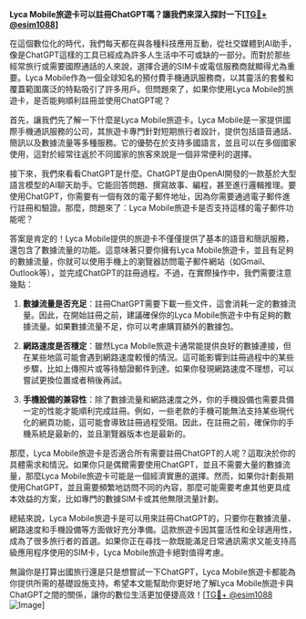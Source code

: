 **Lyca Mobile旅遊卡可以註冊ChatGPT嗎？讓我們來深入探討一下[[TG💪+ @esim1088](https://t.me/s/esim1088)]**

在這個數位化的時代，我們每天都在與各種科技應用互動，從社交媒體到AI助手，像是ChatGPT這樣的工具已經成為許多人生活中不可或缺的一部分。而對於那些經常旅行或需要國際通話的人來說，選擇合適的SIM卡或電信服務商就顯得尤為重要。Lyca Mobile作為一個全球知名的預付費手機通訊服務商，以其靈活的套餐和覆蓋範圍廣泛的特點吸引了許多用戶。但問題來了，如果你使用Lyca Mobile的旅遊卡，是否能夠順利註冊並使用ChatGPT呢？

首先，讓我們先了解一下什麼是Lyca Mobile旅遊卡。Lyca Mobile是一家提供國際手機通訊服務的公司，其旅遊卡專門針對短期旅行者設計，提供包括語音通話、簡訊以及數據流量等多種服務。它的優勢在於支持多國語言，並且可以在多個國家使用，這對於經常往返於不同國家的旅客來說是一個非常便利的選擇。

接下來，我們來看看ChatGPT是什麼。ChatGPT是由OpenAI開發的一款基於大型語言模型的AI聊天助手。它能回答問題、撰寫故事、編程，甚至進行邏輯推理。要使用ChatGPT，你需要有一個有效的電子郵件地址，因為你需要通過電子郵件進行註冊和驗證。那麼，問題來了：Lyca Mobile旅遊卡是否支持這樣的電子郵件功能呢？

答案是肯定的！Lyca Mobile提供的旅遊卡不僅僅提供了基本的語音和簡訊服務，還包含了數據流量的功能。這意味著只要你擁有Lyca Mobile旅遊卡，並且有足夠的數據流量，你就可以使用手機上的瀏覽器訪問電子郵件網站（如Gmail、Outlook等），並完成ChatGPT的註冊過程。不過，在實際操作中，我們需要注意幾點：

1. **數據流量是否充足**：註冊ChatGPT需要下載一些文件，這會消耗一定的數據流量。因此，在開始註冊之前，建議確保你的Lyca Mobile旅遊卡中有足夠的數據流量。如果數據流量不足，你可以考慮購買額外的數據包。

2. **網路速度是否穩定**：雖然Lyca Mobile旅遊卡通常能提供良好的數據連接，但在某些地區可能會遇到網路速度較慢的情況。這可能影響到註冊過程中的某些步驟，比如上傳照片或等待驗證郵件到達。如果你發現網路速度不理想，可以嘗試更換位置或者稍後再試。

3. **手機設備的兼容性**：除了數據流量和網路速度之外，你的手機設備也需要具備一定的性能才能順利完成註冊。例如，一些老款的手機可能無法支持某些現代化的網頁功能，這可能會導致註冊過程受阻。因此，在註冊之前，確保你的手機系統是最新的，並且瀏覽器版本也是最新的。

那麼，Lyca Mobile旅遊卡是否適合所有需要註冊ChatGPT的人呢？這取決於你的具體需求和情況。如果你只是偶爾需要使用ChatGPT，並且不需要大量的數據流量，那麼Lyca Mobile旅遊卡可能是一個經濟實惠的選擇。然而，如果你計劃長期使用ChatGPT，並且需要頻繁地訪問不同的內容，那麼可能需要考慮其他更具成本效益的方案，比如專門的數據SIM卡或其他無限流量計劃。

總結來說，Lyca Mobile旅遊卡是可以用來註冊ChatGPT的，只要你在數據流量、網路速度和手機設備等方面做好充分準備。這款旅遊卡因其靈活性和全球適用性，成為了很多旅行者的首選。如果你正在尋找一款既能滿足日常通訊需求又能支持高級應用程序使用的SIM卡，Lyca Mobile旅遊卡絕對值得考慮。

無論你是打算出國旅行還是只是想嘗試一下ChatGPT，Lyca Mobile旅遊卡都能為你提供所需的基礎設施支持。希望本文能幫助你更好地了解Lyca Mobile旅遊卡與ChatGPT之間的關係，讓你的數位生活更加便捷高效！[[TG💪+ @esim1088](https://t.me/s/esim1088) ![Image](https://i.postimg.cc/4NQfJmqS/Snipaste-2025-05-13-00-14-12.png)]